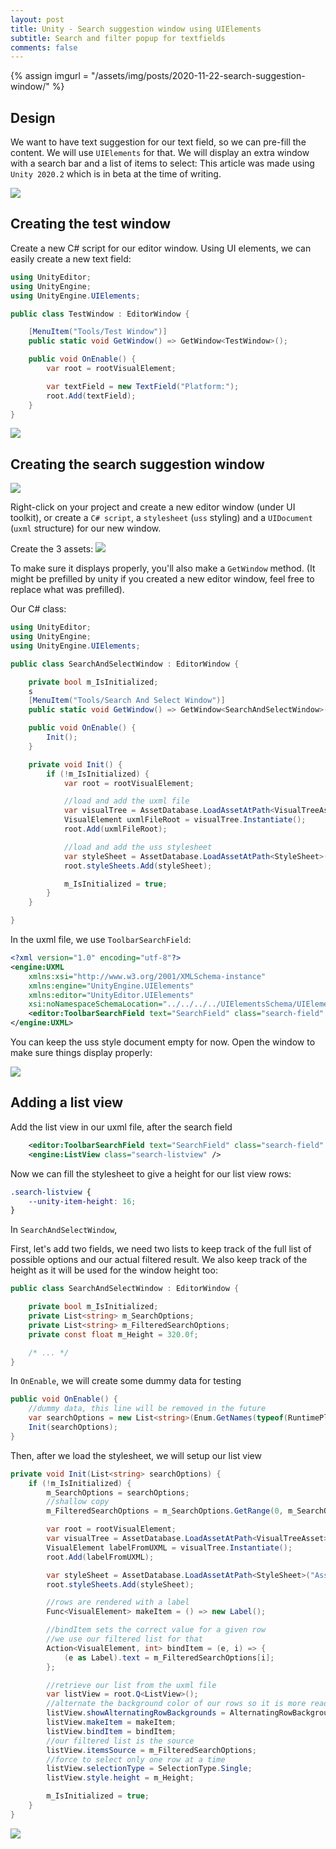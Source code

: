```yaml
---
layout: post
title: Unity - Search suggestion window using UIElements
subtitle: Search and filter popup for textfields
comments: false
---
```


{% assign imgurl = "/assets/img/posts/2020-11-22-search-suggestion-window/" %}

## Design

We want to have text suggestion for our text field, so we can pre-fill the content.
We will use `UIElements` for that.
We will display an extra window with a search bar and a list of items to select:
This article was made using `Unity 2020.2` which is in beta at the time of writing.

<img src="{{site.baseurl}}{{imgurl}}search-suggestion-window-001.png">

## Creating the test window

Create a new C# script for our editor window.
Using UI elements, we can easily create a new text field:

```csharp
using UnityEditor;
using UnityEngine;
using UnityEngine.UIElements;

public class TestWindow : EditorWindow {

	[MenuItem("Tools/Test Window")]
	public static void GetWindow() => GetWindow<TestWindow>();

	public void OnEnable() {
		var root = rootVisualElement;

		var textField = new TextField("Platform:");
		root.Add(textField);
	}
}
```

<img src="{{site.baseurl}}{{imgurl}}search-suggestion-window-002.png">


## Creating the search suggestion window

<img src="{{site.baseurl}}{{imgurl}}search-suggestion-window-003.png">

Right-click on your project and create a new editor window (under UI toolkit), or create a `C# script`, a `stylesheet` (`uss` styling) and a `UIDocument` (`uxml` structure) for our new window.

Create the 3 assets:
<img src="{{site.baseurl}}{{imgurl}}search-suggestion-window-004.png">

To make sure it displays properly, you'll also make a `GetWindow` method. (It might be prefilled by unity if you created a new editor window, feel free to replace what was prefilled).

Our C# class:

```csharp
using UnityEditor;
using UnityEngine;
using UnityEngine.UIElements;

public class SearchAndSelectWindow : EditorWindow {

	private bool m_IsInitialized;
	s
	[MenuItem("Tools/Search And Select Window")]
	public static void GetWindow() => GetWindow<SearchAndSelectWindow>();

	public void OnEnable() {
		Init();
	}

	private void Init() {
		if (!m_IsInitialized) {
			var root = rootVisualElement;

			//load and add the uxml file
			var visualTree = AssetDatabase.LoadAssetAtPath<VisualTreeAsset>("Assets/Scripts/Editor/SearchAndSelectWindow.uxml");
			VisualElement uxmlFileRoot = visualTree.Instantiate();
			root.Add(uxmlFileRoot);

			//load and add the uss stylesheet
			var styleSheet = AssetDatabase.LoadAssetAtPath<StyleSheet>("Assets/Scripts/Editor/SearchAndSelectWindow.uss");
			root.styleSheets.Add(styleSheet);

			m_IsInitialized = true;
		}
	}

}
```

In the uxml file, we use `ToolbarSearchField`:

```xml
<?xml version="1.0" encoding="utf-8"?>
<engine:UXML
    xmlns:xsi="http://www.w3.org/2001/XMLSchema-instance"
    xmlns:engine="UnityEngine.UIElements"
    xmlns:editor="UnityEditor.UIElements"
    xsi:noNamespaceSchemaLocation="../../../../UIElementsSchema/UIElements.xsd">
	<editor:ToolbarSearchField text="SearchField" class="search-field" />
</engine:UXML>
```

You can keep the uss style document empty for now.
Open the window to make sure things display properly:

<img src="{{site.baseurl}}{{imgurl}}search-suggestion-window-005.png">

## Adding a list view

Add the list view in our uxml file, after the search field

```xml
	<editor:ToolbarSearchField text="SearchField" class="search-field" />
	<engine:ListView class="search-listview" />
```

Now we can fill the stylesheet to give a height for our list view rows:

```css
.search-listview {
    --unity-item-height: 16;
}
```

In `SearchAndSelectWindow`, 

First, let's add two fields, we need two lists to keep track of the full list of possible options and our actual filtered result.
We also keep track of the height as it will be used for the window height too:

```csharp
public class SearchAndSelectWindow : EditorWindow {

	private bool m_IsInitialized;
	private List<string> m_SearchOptions;
	private List<string> m_FilteredSearchOptions;
	private const float m_Height = 320.0f;

	/* ... */
}
```

In `OnEnable`, we will create some dummy data for testing

```csharp
public void OnEnable() {
	//dummy data, this line will be removed in the future
	var searchOptions = new List<string>(Enum.GetNames(typeof(RuntimePlatform)));
	Init(searchOptions);
}
```

Then, after we load the stylesheet, we will setup our list view

```csharp
private void Init(List<string> searchOptions) {
	if (!m_IsInitialized) {
		m_SearchOptions = searchOptions;
		//shallow copy
		m_FilteredSearchOptions = m_SearchOptions.GetRange(0, m_SearchOptions.Count);

		var root = rootVisualElement;
		var visualTree = AssetDatabase.LoadAssetAtPath<VisualTreeAsset>("Assets/Scripts/Editor/SearchAndSelectWindow.uxml");
		VisualElement labelFromUXML = visualTree.Instantiate();
		root.Add(labelFromUXML);

		var styleSheet = AssetDatabase.LoadAssetAtPath<StyleSheet>("Assets/Scripts/Editor/SearchAndSelectWindow.uss");
		root.styleSheets.Add(styleSheet);

		//rows are rendered with a label
		Func<VisualElement> makeItem = () => new Label();

		//bindItem sets the correct value for a given row
		//we use our filtered list for that
		Action<VisualElement, int> bindItem = (e, i) => {
			(e as Label).text = m_FilteredSearchOptions[i];
		};

		//retrieve our list from the uxml file
		var listView = root.Q<ListView>();
		//alternate the background color of our rows so it is more readable
		listView.showAlternatingRowBackgrounds = AlternatingRowBackground.ContentOnly;
		listView.makeItem = makeItem;
		listView.bindItem = bindItem;
		//our filtered list is the source
		listView.itemsSource = m_FilteredSearchOptions;
		//force to select only one row at a time
		listView.selectionType = SelectionType.Single;
		listView.style.height = m_Height;

		m_IsInitialized = true;
	}
}
```

<img src="{{site.baseurl}}{{imgurl}}search-suggestion-window-006.png">